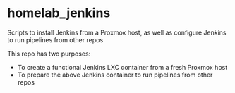 # homelab_jenkins
Scripts to install Jenkins from a Proxmox host, as well as configure Jenkins to run pipelines from other repos

This repo has two purposes:
- To create a functional Jenkins LXC container from a fresh Proxmox host
- To prepare the above Jenkins container to run pipelines from other repos


